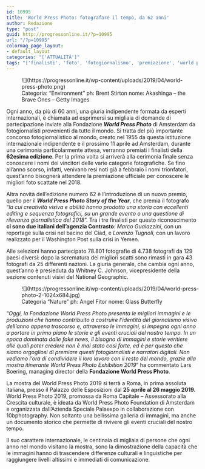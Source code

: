 ```yaml
---
id: 10995
title: 'World Press Photo: fotografare il tempo, da 62 anni'
author: Redazione
type: "post"
guid: http://progressonline.it/?p=10995
url: "/?p=10995"
colormag_page_layout:
- default_layout
categories: "['ATTUALITÀ']"
tags: "['finalisti', 'foto', 'fotogiornalismo', 'premiazione', 'world press photo']"
---
```


<figure aria-describedby="caption-attachment-10996" class="wp-caption alignleft" id="attachment_10996" style="width: 457px">![](https://progressonline.it/wp-content/uploads/2019/04/world-press-photo.png)<figcaption class="wp-caption-text" id="caption-attachment-10996">Categoria: “Environment” ph: Brent Stirton nome: Akashinga – the Brave Ones – Getty Images</figcaption></figure>

Ogni anno, da più di 60 anni, una giuria indipendente formata da esperti internazionali, è chiamata ad esprimersi su migliaia di domande di partecipazione inviate alla Fondazione ***World Press Photo*** di Amsterdam da fotogiornalisti provenienti da tutto il mondo. Si tratta del più importante concorso fotogiornalistico al mondo, creato nel 1955 da questa istituzione internazionale indipendente e il prossimo 11 aprile ad Amsterdam, durante una cerimonia particolarmente attesa, verranno premiati i finalisti della **62esima edizione**. Per la prima volta si arriverà alla cerimonia finale senza conoscere i nomi dei vincitori delle varie categorie fotografiche. Se fino all’anno scorso, infatti, venivano resi noti già a febbraio i nomi trionfatori, quest’anno bisognerà attendere la premiazione ufficiale per conoscere le migliori foto scattate nel 2018.

Altra novità dell’edizione numero 62 è l’introduzione di un nuovo premio, quello per il ***World Press Photo Story of the Year***, che premia il fotografo “*la cui creatività visiva e abilità hanno prodotto una storia con eccellenti editing e sequenza fotografici, su un grande evento o una questione di rilevanza giornalistica del 2018*”. Tra i tre finalisti per questo riconoscimento **ci sono due italiani dell’agenzia Contrasto**: *Marco Gualazzini*, con un reportage sulla crisi nel bacino del Ciad, e *Lorenzo Tugnoli*, con un lavoro realizzato per il Washington Post sulla crisi in Yemen.

Alle selezioni hanno partecipato 78.801 fotografie di 4.738 fotografi da 129 paesi diversi: dopo la scrematura dei migliori scatti sono rimasti in gara 43 fotografi da 25 differenti nazioni. La giuria generale, che cambia ogni anno, quest’anno è presieduta da Whitney C. Johnson, vicepresidente della sezione contenuti visivi del National Geographic.

<figure aria-describedby="caption-attachment-11000" class="wp-caption alignright" id="attachment_11000" style="width: 509px">![](https://progressonline.it/wp-content/uploads/2019/04/world-press-photo-2-1024x684.jpg)<figcaption class="wp-caption-text" id="caption-attachment-11000">Categoria “Nature”  
ph: Angel Fitor  
nome: Glass Butterfly</figcaption></figure>

“*Oggi, la Fondazione World Press Photo presenta le migliori immagini e le produzioni che hanno contribuito a costruire l’identità del giornalismo visivo dell’anno appena trascorso e, attraverso le immagini, si impegna ogni anno a portare in primo piano le storie e gli eventi cruciali del nostro tempo. In un epoca dominata dalle fake news, il bisogno di immagini e storie veritiere alle quali poter credere non è mai stato così forte, ed è per questo che siamo orgogliosi di premiare questi fotogiornalisti e narratori digitali. Non vediamo l’ora di condividere il loro lavoro con il resto del mondo, grazie alla mostra itinerante World Press Photo Exhibition 2019*” ha commentato Lars Boering, managing director della **Fondazione World Press Photo**.

La mostra del World Press Photo 2019 si terrà a Roma, in prima assoluta italiana, presso il Palazzo delle Esposizioni dal **25 aprile al 26 maggio 2019.** World Press Photo 2019, promossa da Roma Capitale – Assessorato alla Crescita culturale, è ideata da World Press Photo Foundation di Amsterdam e organizzata dall’Azienda Speciale Palaexpo in collaborazione con 10bphotography. Non soltanto una bellissima galleria di immagini, ma anche un documento storico che permette di rivivere gli eventi cruciali del nostro tempo.

Il suo carattere internazionale, le centinaia di migliaia di persone che ogni anno nel mondo visitano la mostra, sono la dimostrazione della capacità che le immagini hanno di trascendere differenze culturali e linguistiche per raggiungere livelli altissimi e immediati di comunicazione.